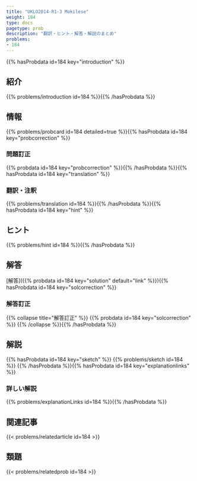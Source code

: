```yaml
---
title: "UKLO2014-R1-3 Mokilese"
weight: 184
type: docs
pagetype: prob
description: "翻訳・ヒント・解答・解説のまとめ"
problems: 
- 184
---
```


{{% hasProbdata id=184 key="introduction" %}}

## 紹介

{{% problems/introduction id=184 %}}{{% /hasProbdata %}}

## 情報

{{% problems/probcard id=184 detailed=true %}}{{% hasProbdata id=184 key="probcorrection" %}}

### 問題訂正

{{% probdata id=184 key="probcorrection" %}}{{% /hasProbdata %}}{{% hasProbdata id=184 key="translation" %}}

### 翻訳・注釈

{{% problems/translation id=184 %}}{{% /hasProbdata %}}{{% hasProbdata id=184 key="hint" %}}

## ヒント

{{% problems/hint id=184 %}}{{% /hasProbdata %}}

## 解答

[解答]({{% probdata id=184 key="solution" default="link" %}}){{% hasProbdata id=184 key="solcorrection" %}}

### 解答訂正

{{% collapse title="解答訂正" %}}
{{% probdata id=184 key="solcorrection" %}}
{{% /collapse %}}{{% /hasProbdata %}}

## 解説

{{% hasProbdata id=184 key="sketch" %}}
{{% problems/sketch id=184 %}}
{{% /hasProbdata %}}{{% hasProbdata id=184 key="explanationlinks" %}}

### 詳しい解説

{{% problems/explanationLinks id=184 %}}{{% /hasProbdata %}}

## 関連記事

{{< problems/relatedarticle id=184 >}}

## 類題

{{< problems/relatedprob id=184 >}}
